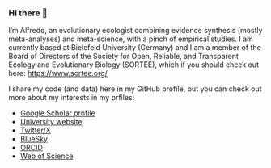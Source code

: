 ### Hi there 👋

I’m Alfredo, an evolutionary ecologist combining evidence synthesis (mostly meta-analyses) and meta-science, with a pinch of empirical studies. I am currently based at Bielefeld University (Germany) and I am a member of the Board of Directors of the Society for Open, Reliable, and Transparent Ecology and Evolutionary Biology (SORTEE), which if you should check out here: https://www.sortee.org/

I share my code (and data) here in my GitHub profile, but you can check out more about my interests in my prfiles:
- [Google Scholar profile](https://scholar.google.co.uk/citations?hl=en&user=Sh-Rjq8AAAAJ&view_op=list_works&sortby=pubdate)
- [University website](https://www.uni-bielefeld.de/fakultaeten/biologie/forschung/arbeitsgruppen/evo_biology/team/tojar/)
- [Twitter/X](https://twitter.com/ASanchez_Tojar)
- [BlueSky](https://bsky.app/profile/asanchez-tojar.bsky.social)
- [ORCID](https://orcid.org/0000-0002-2886-0649)
- [Web of Science](https://www.webofscience.com/wos/author/record/1783968)
